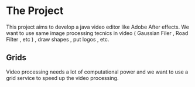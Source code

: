 # The Project #
This project aims to develop a java video editor like Adobe After effects. We want to use same image processing tecnics in video ( Gaussian Filer , Road Filter , etc ) , draw shapes , put logos , etc.

## Grids ##
Video processing needs a lot of computational power and we want to use a grid service to speed up the video processing.

